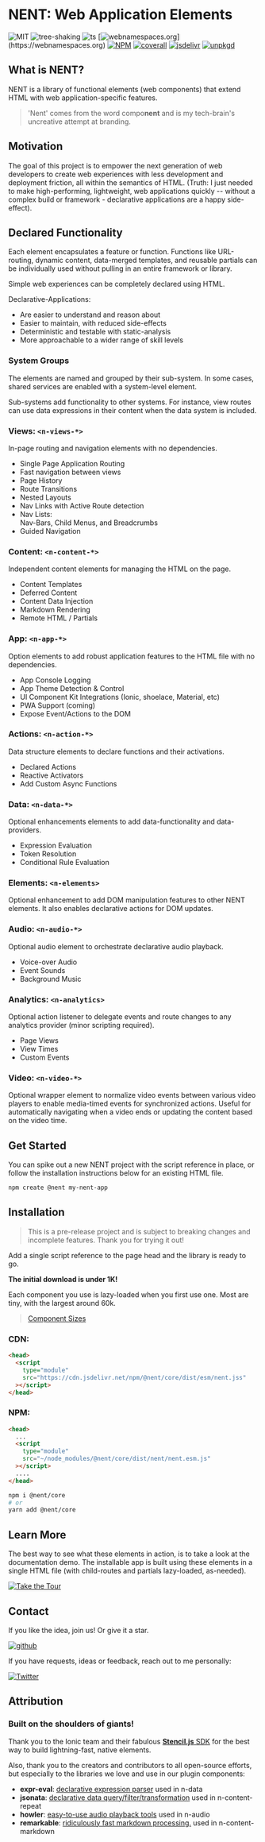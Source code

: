 # NENT: Web Application Elements

![MIT](https://badgen.net/github/license/nent/nent?icon=github)
![tree-shaking](https://badgen.net/badge/tree-shaking/enabled?icon=packagephobia)
![ts](https://badgen.net/badge/icon/typescript?icon=typescript&label)
[![webnamespaces.org](https://img.shields.io/static/v1?label=webnamespaces.org&color=blue&message=n-*)](https://webnamespaces.org)
[![NPM](https://badgen.net/npm/v/@nent/core?icon&color=blue)](https://www.npmjs.com/package/@nent/core)
[![coverall](https://badgen.net/coveralls/c/github/nent/nent?icon=codecov&color=blue)](https://coveralls.io/github/nent/nent)
[![jsdelivr](https://badgen.net/badge/jsdelivr/CDN?icon=jsdelivr&color=blue)](https://cdn.jsdelivr.net/npm/@nent/core/+esm)
[![unpkgd](https://badgen.net/badge/unpkg/CDN)](https://unpkg.com/browse/@nent/core)

## What is NENT?

NENT is a library of functional elements (web components) that extend HTML with web application-specific features.

> 'Nent' comes from the word compo**nent** and is my tech-brain's uncreative attempt at branding.  

## Motivation

The goal of this project is to empower the next generation of web developers to create web experiences with less development and deployment friction, all within the semantics of HTML. (Truth: I just needed to make high-performing, lightweight, web applications quickly -- without a complex build or framework - declarative applications are a happy side-effect).

## Declared Functionality

Each element encapsulates a feature or function. Functions like URL-routing, dynamic content, data-merged templates, and reusable partials can be individually used without pulling in an entire framework or library.

Simple web experiences can be completely declared using HTML.

Declarative-Applications:

* Are easier to understand and reason about 
* Easier to maintain, with reduced side-effects 
* Deterministic and testable with static-analysis  
* More approachable to a wider range of skill levels 

### System Groups

The elements are named and grouped by their sub-system. In some cases, shared services are enabled with a system-level element.

Sub-systems add functionality to other systems. For instance, view routes can use data expressions in their content when the data system is included.

### Views: `<n-views-*>`
In-page routing and navigation elements with no dependencies.

- Single Page Application Routing
- Fast navigation between views
- Page History
- Route Transitions
- Nested Layouts
- Nav Links with Active Route detection
- Nav Lists: \
  Nav-Bars, Child Menus, and Breadcrumbs
- Guided Navigation
  
### Content: `<n-content-*>`
Independent content elements for managing the HTML on the page.
- Content Templates
- Deferred Content
- Content Data Injection
- Markdown Rendering
- Remote HTML / Partials

### App: `<n-app-*>`
Option elements to add robust application features to the HTML file with no dependencies.
- App Console Logging
- App Theme Detection & Control
- UI Component Kit Integrations (Ionic, shoelace, Material, etc)
- PWA Support (coming)
- Expose Event/Actions to the DOM

### Actions: `<n-action-*>`
Data structure elements to declare functions and their activations. 
- Declared Actions
- Reactive Activators
- Add Custom Async Functions

### Data: `<n-data-*>`
Optional enhancements elements to add data-functionality and data-providers.
- Expression Evaluation
- Token Resolution
- Conditional Rule Evaluation

### Elements: `<n-elements>`
Optional enhancement to add DOM manipulation features to other NENT elements. It also enables declarative actions for DOM updates.

### Audio: `<n-audio-*>`
Optional audio element to orchestrate declarative audio playback. 
- Voice-over Audio
- Event Sounds
- Background Music

### Analytics: `<n-analytics>`
Optional action listener to delegate events and route changes to any analytics provider (minor scripting required).
- Page Views
- View Times 
- Custom Events

### Video: `<n-video-*>`
Optional wrapper element to normalize video events between various video players to enable media-timed events for synchronized actions. Useful for automatically navigating when a video ends or updating the content based on the video time.

## Get Started

You can spike out a new NENT project with the script reference in place, or follow the installation instructions below for an existing HTML file.

````bash
npm create @nent my-nent-app

````

## Installation

> This is a pre-release project and is subject to breaking changes and incomplete features. Thank you for trying it out!

Add a single script reference to the page head and the library is ready to go. 

**The initial download is under 1K!**

Each component you use is lazy-loaded when you first use one. Most are tiny, with the largest around 60k.

> [Component Sizes](https://nent.dev/dist/stats.html)

### CDN:
```html
<head>
  <script
    type="module"
    src="https://cdn.jsdelivr.net/npm/@nent/core/dist/esm/nent.jss"
  ></script>
</head>
```

### NPM:

```html
<head>
  ...
  <script
    type="module"
    src="~/node_modules/@nent/core/dist/nent/nent.esm.js"
  ></script>
  ....
</head>
```

```bash
npm i @nent/core
# or
yarn add @nent/core
```
## Learn More

The best way to see what these elements in action, is to take a look at the documentation demo. The installable app is built using these elements in a single HTML file (with child-routes and partials lazy-loaded, as-needed).

[![Take the Tour](https://badgen.net/badge/@nent/core:%20demo?color=blue)](https://nent.dev)

## Contact

If you like the idea, join us! Or give it a star.

[![github](https://badgen.net/badge/github/★?icon=github&color=blue)](https://github.com/nent/nent)

If you have requests, ideas or feedback, reach out to me personally:

[![Twitter](https://badgen.net/badge/tweet/me?icon=twitter&color=blue)](https://twitter.com/logrythmik)

## Attribution

### Built on the shoulders of giants!

Thank you to the Ionic team and their fabulous [**Stencil.js** SDK](https://stenciljs.com) for the best way to build lightning-fast, native elements.

Also, thank you to the creators and contributors to all open-source efforts, but especially to the libraries we love and use in our plugin components:

- **expr-eval**: [declarative expression parser](https://github.com/silentmatt/expr-eval) used in n-data
- **jsonata**: [declarative data query/filter/transformation](https://jsonata.org/) used in n-content-repeat 
- **howler**:  [easy-to-use audio playback tools](https://github.com/goldfire/howler.js) used in n-audio
- **remarkable**: [ridiculously fast markdown processing.](https://jonschlinkert.github.io/remarkable/demo/) used in n-content-markdown
